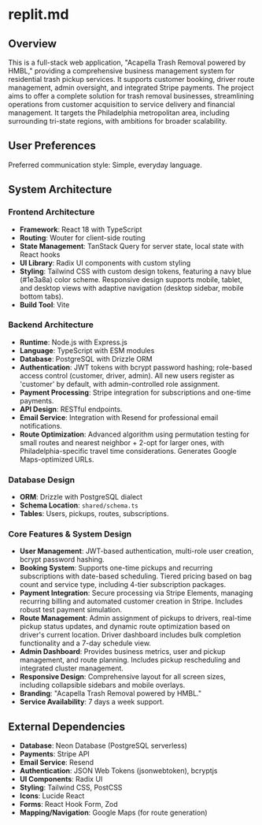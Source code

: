# replit.md

## Overview
This is a full-stack web application, "Acapella Trash Removal powered by HMBL," providing a comprehensive business management system for residential trash pickup services. It supports customer booking, driver route management, admin oversight, and integrated Stripe payments. The project aims to offer a complete solution for trash removal businesses, streamlining operations from customer acquisition to service delivery and financial management. It targets the Philadelphia metropolitan area, including surrounding tri-state regions, with ambitions for broader scalability.

## User Preferences
Preferred communication style: Simple, everyday language.

## System Architecture

### Frontend Architecture
- **Framework**: React 18 with TypeScript
- **Routing**: Wouter for client-side routing
- **State Management**: TanStack Query for server state, local state with React hooks
- **UI Library**: Radix UI components with custom styling
- **Styling**: Tailwind CSS with custom design tokens, featuring a navy blue (#1e3a8a) color scheme. Responsive design supports mobile, tablet, and desktop views with adaptive navigation (desktop sidebar, mobile bottom tabs).
- **Build Tool**: Vite

### Backend Architecture
- **Runtime**: Node.js with Express.js
- **Language**: TypeScript with ESM modules
- **Database**: PostgreSQL with Drizzle ORM
- **Authentication**: JWT tokens with bcrypt password hashing; role-based access control (customer, driver, admin). All new users register as 'customer' by default, with admin-controlled role assignment.
- **Payment Processing**: Stripe integration for subscriptions and one-time payments.
- **API Design**: RESTful endpoints.
- **Email Service**: Integration with Resend for professional email notifications.
- **Route Optimization**: Advanced algorithm using permutation testing for small routes and nearest neighbor + 2-opt for larger ones, with Philadelphia-specific travel time considerations. Generates Google Maps-optimized URLs.

### Database Design
- **ORM**: Drizzle with PostgreSQL dialect
- **Schema Location**: `shared/schema.ts`
- **Tables**: Users, pickups, routes, subscriptions.

### Core Features & System Design
- **User Management**: JWT-based authentication, multi-role user creation, bcrypt password hashing.
- **Booking System**: Supports one-time pickups and recurring subscriptions with date-based scheduling. Tiered pricing based on bag count and service type, including 4-tier subscription packages.
- **Payment Integration**: Secure processing via Stripe Elements, managing recurring billing and automated customer creation in Stripe. Includes robust test payment simulation.
- **Route Management**: Admin assignment of pickups to drivers, real-time pickup status updates, and dynamic route optimization based on driver's current location. Driver dashboard includes bulk completion functionality and a 7-day schedule view.
- **Admin Dashboard**: Provides business metrics, user and pickup management, and route planning. Includes pickup rescheduling and integrated cluster management.
- **Responsive Design**: Comprehensive layout for all screen sizes, including collapsible sidebars and mobile overlays.
- **Branding**: "Acapella Trash Removal powered by HMBL."
- **Service Availability**: 7 days a week support.

## External Dependencies

- **Database**: Neon Database (PostgreSQL serverless)
- **Payments**: Stripe API
- **Email Service**: Resend
- **Authentication**: JSON Web Tokens (jsonwebtoken), bcryptjs
- **UI Components**: Radix UI
- **Styling**: Tailwind CSS, PostCSS
- **Icons**: Lucide React
- **Forms**: React Hook Form, Zod
- **Mapping/Navigation**: Google Maps (for route generation)
